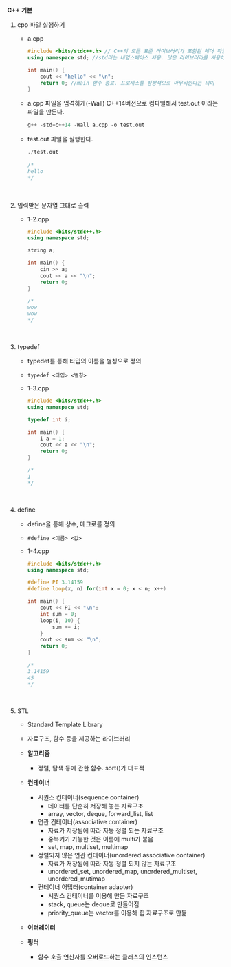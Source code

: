 **C++ 기본**

1. cpp 파일 실행하기

   * a.cpp

     ```cpp
     #include <bits/stdc++.h> // C++의 모든 표준 라이브러리가 포함된 헤더 파일
     using namespace std; //std라는 네임스페이스 사용. 많은 라이브러리를 사용하다보면 변수명 중복이 발생할 수 있는데, 이를 방지하기 위해 변수명에 범위를 걸어놓는다.
     
     int main() {
         cout << "hello" << "\n";
         return 0; //main 함수 종료. 프로세스를 정상적으로 마무리한다는 의미
     }
     ```

   * a.cpp 파일을 엄격하게(-Wall) C++14버전으로 컴파일해서 test.out 이라는 파일을 만든다.

     ```cpp
     g++ -std=c++14 -Wall a.cpp -o test.out
     ```

   * test.out 파일을 실행한다.

     ```cpp
     ./test.out
       
     /*
     hello
     */
     ```
     

<br>

2. 입력받은 문자열 그대로 출력

   * 1-2.cpp

     ```cpp
     #include <bits/stdc++.h> 
     using namespace std;
     
     string a;
     
     int main() {
         cin >> a;
         cout << a << "\n";
         return 0;
     }
     
     /*
     wow
     wow
     */
     ```

<br>

3. typedef

   * typedef를 통해 타입의 이름을 별칭으로 정의

   * `typedef <타입> <별칭>`

   * 1-3.cpp

     ```cpp
     #include <bits/stdc++.h>
     using namespace std;
     
     typedef int i;
     
     int main() {
         i a = 1;
         cout << a << "\n";
         return 0;
     }
     
     /*
     1
     */
     ```

<br>

4. define

   * define을 통해 상수, 매크로를 정의

   * `#define <이름> <값>`

   * 1-4.cpp

     ```cpp
     #include <bits/stdc++.h>
     using namespace std;
     
     #define PI 3.14159
     #define loop(x, n) for(int x = 0; x < n; x++)
     
     int main() {
         cout << PI << "\n";
         int sum = 0;
         loop(i, 10) {
             sum += i;
         }
         cout << sum << "\n";
         return 0;
     }
     
     /*
     3.14159
     45
     */
     ```

<br>

5. STL

   * Standard Template Library
   * 자료구조, 함수 등을 제공하는 라이브러리

   * **알고리즘**
     * 정렬, 탐색 등에 관한 함수. sort()가 대표적
   * **컨테이너**
     * 시퀀스 컨테이너(sequence container)
       * 데이터를 단순히 저장해 놓는 자료구조
       * array, vector, deque, forward_list, list
     * 연관 컨테이너(associative container)
       * 자료가 저장됨에 따라 자동 정렬 되는 자료구조
       * 중복키가 가능한 것은 이름에 multi가 붙음
       * set, map, multiset, multimap
     * 정렬되지 않은 연관 컨테이너(unordered associative container)
       * 자료가 저장됨에 따라 자동 정렬 되지 않는 자료구조
       * unordered_set, unordered_map, unordered_multiset, unordered_mutimap
     * 컨테이너 어댑터(container adapter)
       * 시퀀스 컨테이너를 이용해 만든 자료구조
       * stack, queue는 deque로 만들어짐
       * priority_queue는 vector를 이용해 힙 자료구조로 만듦

   * **이터레이터**

   * **펑터**
     * 함수 호출 연산자를 오버로드하는 클래스의 인스턴스